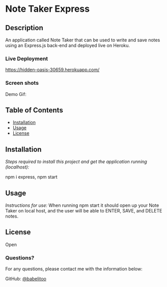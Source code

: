 # Note Taker Express

## Description

An application called Note Taker that can be used to write and save notes using an Express.js back-end and deployed live on Heroku.

### Live Deployment

https://hidden-oasis-30659.herokuapp.com/

### Screen shots

Demo Gif:


## Table of Contents

- [Installation](#installation)
- [Usage](#usage)
- [License](#license)

## Installation

_Steps required to install this project and get the application running (localhost):_

npm i express, npm start

## Usage

_Instructions for use:_
When running npm start it should open up your Note Taker on local host, and the user will be able to ENTER, SAVE, and DELETE notes.

## License

Open

### Questions?

For any questions, please contact me with the information below:

GitHub: [@babelitoo](https://api.github.com/users/babelitoo)
